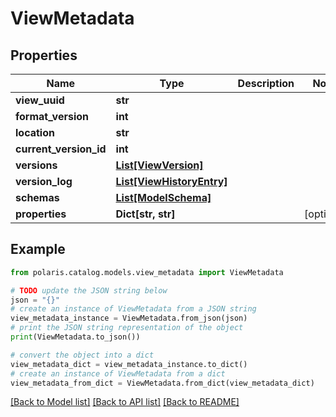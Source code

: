 <!--

 Licensed to the Apache Software Foundation (ASF) under one
 or more contributor license agreements.  See the NOTICE file
 distributed with this work for additional information
 regarding copyright ownership.  The ASF licenses this file
 to you under the Apache License, Version 2.0 (the
 "License"); you may not use this file except in compliance
 with the License.  You may obtain a copy of the License at

   http://www.apache.org/licenses/LICENSE-2.0

 Unless required by applicable law or agreed to in writing,
 software distributed under the License is distributed on an
 "AS IS" BASIS, WITHOUT WARRANTIES OR CONDITIONS OF ANY
 KIND, either express or implied.  See the License for the
 specific language governing permissions and limitations
 under the License.

-->
# ViewMetadata

## Properties

Name | Type | Description | Notes
------------ | ------------- | ------------- | -------------
**view_uuid** | **str** |  | 
**format_version** | **int** |  | 
**location** | **str** |  | 
**current_version_id** | **int** |  | 
**versions** | [**List[ViewVersion]**](ViewVersion.md) |  | 
**version_log** | [**List[ViewHistoryEntry]**](ViewHistoryEntry.md) |  | 
**schemas** | [**List[ModelSchema]**](ModelSchema.md) |  | 
**properties** | **Dict[str, str]** |  | [optional] 

## Example

```python
from polaris.catalog.models.view_metadata import ViewMetadata

# TODO update the JSON string below
json = "{}"
# create an instance of ViewMetadata from a JSON string
view_metadata_instance = ViewMetadata.from_json(json)
# print the JSON string representation of the object
print(ViewMetadata.to_json())

# convert the object into a dict
view_metadata_dict = view_metadata_instance.to_dict()
# create an instance of ViewMetadata from a dict
view_metadata_from_dict = ViewMetadata.from_dict(view_metadata_dict)
```
[[Back to Model list]](../README.md#documentation-for-models) [[Back to API list]](../README.md#documentation-for-api-endpoints) [[Back to README]](../README.md)


